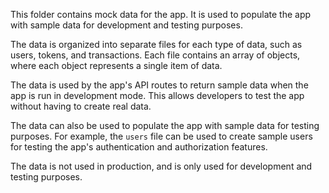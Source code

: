 This folder contains mock data for the app. It is used to populate the app with sample data for development and testing purposes.

The data is organized into separate files for each type of data, such as users, tokens, and transactions. Each file contains an array of objects, where each object represents a single item of data.

The data is used by the app's API routes to return sample data when the app is run in development mode. This allows developers to test the app without having to create real data.

The data can also be used to populate the app with sample data for testing purposes. For example, the `users` file can be used to create sample users for testing the app's authentication and authorization features.

The data is not used in production, and is only used for development and testing purposes.

